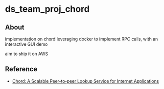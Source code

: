 # ds_team_proj_chord

## About
implementation on chord leveraging docker to implement RPC calls, with an interactive GUI demo  

aim to ship it on AWS

## Reference
- [Chord: A Scalable Peer-to-peer Lookup Service for Internet Applications](https://pdos.csail.mit.edu/papers/chord:sigcomm01/chord_sigcomm.pdf)
